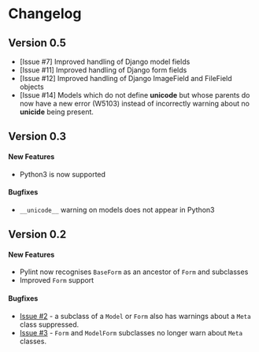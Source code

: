 # Changelog

## Version 0.5

* [Issue #7] Improved handling of Django model fields
* [Issue #11] Improved handling of Django form fields
* [Issue #12] Improved handling of Django ImageField and FileField objects
* [Issue #14] Models which do not define __unicode__ but whose parents do now have a new error (W5103)
instead of incorrectly warning about no __unicide__ being present.


## Version 0.3

#### New Features

* Python3 is now supported

#### Bugfixes

* `__unicode__` warning on models does not appear in Python3


## Version 0.2

#### New Features

* Pylint now recognises `BaseForm` as an ancestor of `Form` and subclasses
* Improved `Form` support

#### Bugfixes

* [Issue #2](https://github.com/landscapeio/pylint-django/issues/2) - a subclass of a `Model` or `Form` also has
warnings about a `Meta` class suppressed.
* [Issue #3](https://github.com/landscapeio/pylint-django/issues/3) - `Form` and `ModelForm` subclasses no longer
warn about `Meta` classes.
